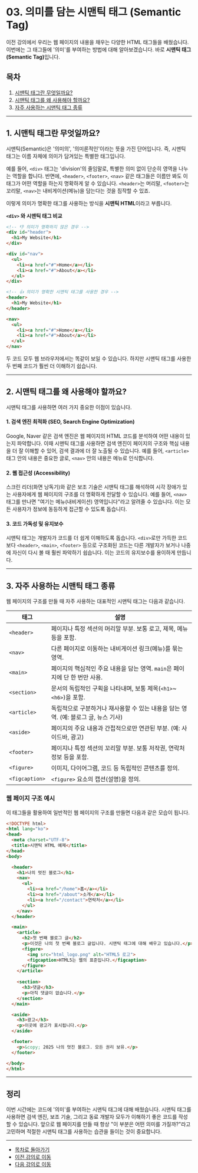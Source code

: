 # 03. 의미를 담는 시맨틱 태그 (Semantic Tag)

이전 강의에서 우리는 웹 페이지의 내용을 채우는 다양한 HTML 태그들을 배웠습니다. 이번에는 그 태그들에 '의미'를 부여하는 방법에 대해 알아보겠습니다. 바로 <strong>시맨틱 태그(Semantic Tag)</strong>입니다.

## 목차

1. [시맨틱 태그란 무엇일까요?](#1-시맨틱-태그란-무엇일까요)
2. [시맨틱 태그를 왜 사용해야 할까요?](#2-시맨틱-태그를-왜-사용해야-할까요)
3. [자주 사용하는 시맨틱 태그 종류](#3-자주-사용하는-시맨틱-태그-종류)

---

## 1. 시맨틱 태그란 무엇일까요?

시맨틱(Semantic)은 '의미의', '의미론적인'이라는 뜻을 가진 단어입니다. 즉, 시맨틱 태그는 이름 자체에 의미가 담겨있는 특별한 태그입니다.

예를 들어, `<div>` 태그는 'division'의 줄임말로, 특별한 의미 없이 단순히 영역을 나누는 역할을 합니다. 반면에, `<header>`, `<footer>`, `<nav>` 같은 태그들은 이름만 봐도 이 태그가 어떤 역할을 하는지 명확하게 알 수 있습니다. `<header>`는 머리말, `<footer>`는 꼬리말, `<nav>`는 내비게이션(메뉴)을 담는다는 것을 짐작할 수 있죠.

이렇게 의미가 명확한 태그를 사용하는 방식을 **시맨틱 HTML**이라고 부릅니다.

**`<div>` 와 시맨틱 태그 비교**

```html
<!-- 👎 의미가 명확하지 않은 경우 -->
<div id="header">
  <h1>My Website</h1>
</div>

<div id="nav">
  <ul>
    <li><a href="#">Home</a></li>
    <li><a href="#">About</a></li>
  </ul>
</div>

<!-- 👍 의미가 명확한 시맨틱 태그를 사용한 경우 -->
<header>
  <h1>My Website</h1>
</header>

<nav>
  <ul>
    <li><a href="#">Home</a></li>
    <li><a href="#">About</a></li>
  </ul>
</nav>
```

두 코드 모두 웹 브라우저에서는 똑같이 보일 수 있습니다. 하지만 시맨틱 태그를 사용한 두 번째 코드가 훨씬 더 이해하기 쉽습니다.

---

## 2. 시맨틱 태그를 왜 사용해야 할까요?

시맨틱 태그를 사용하면 여러 가지 중요한 이점이 있습니다.

#### **1. 검색 엔진 최적화 (SEO, Search Engine Optimization)**
Google, Naver 같은 검색 엔진은 웹 페이지의 HTML 코드를 분석하여 어떤 내용이 있는지 파악합니다. 이때 시맨틱 태그를 사용하면 검색 엔진이 페이지의 구조와 핵심 내용을 더 잘 이해할 수 있어, 검색 결과에 더 잘 노출될 수 있습니다. 예를 들어, `<article>` 태그 안의 내용은 중요한 글로, `<nav>` 안의 내용은 메뉴로 인식합니다.

#### **2. 웹 접근성 (Accessibility)**
스크린 리더(화면 낭독기)와 같은 보조 기술은 시맨틱 태그를 해석하여 시각 장애가 있는 사용자에게 웹 페이지의 구조를 더 명확하게 전달할 수 있습니다. 예를 들어, `<nav>` 태그를 만나면 "여기는 메뉴(내비게이션) 영역입니다"라고 알려줄 수 있습니다. 이는 모든 사용자가 정보에 동등하게 접근할 수 있도록 돕습니다.

#### **3. 코드 가독성 및 유지보수**
시맨틱 태그는 개발자가 코드를 더 쉽게 이해하도록 돕습니다. `<div>`로만 가득한 코드보다 `<header>`, `<main>`, `<footer>` 등으로 구조화된 코드는 다른 개발자가 보거나 나중에 자신이 다시 볼 때 훨씬 파악하기 쉽습니다. 이는 코드의 유지보수를 용이하게 만듭니다.

---

## 3. 자주 사용하는 시맨틱 태그 종류

웹 페이지의 구조를 만들 때 자주 사용하는 대표적인 시맨틱 태그는 다음과 같습니다.

| 태그        | 설명                                                              |
| ----------- | ----------------------------------------------------------------- |
| `<header>`  | 페이지나 특정 섹션의 머리말 부분. 보통 로고, 제목, 메뉴 등을 포함. |
| `<nav>`     | 다른 페이지로 이동하는 내비게이션 링크(메뉴)를 묶는 영역.         |
| `<main>`    | 페이지의 핵심적인 주요 내용을 담는 영역. `main`은 페이지에 단 한 번만 사용. |
| `<section>` | 문서의 독립적인 구획을 나타내며, 보통 제목(`<h1>`~`<h6>`)을 포함. |
| `<article>` | 독립적으로 구분하거나 재사용할 수 있는 내용을 담는 영역. (예: 블로그 글, 뉴스 기사) |
| `<aside>`   | 페이지의 주요 내용과 간접적으로만 연관된 부분. (예: 사이드바, 광고) |
| `<footer>`  | 페이지나 특정 섹션의 꼬리말 부분. 보통 저작권, 연락처 정보 등을 포함. |
| `<figure>`  | 이미지, 다이어그램, 코드 등 독립적인 콘텐츠를 정의.              |
| `<figcaption>` | `<figure>` 요소의 캡션(설명)을 정의.                          |

### 웹 페이지 구조 예시

이 태그들을 활용하여 일반적인 웹 페이지의 구조를 만들면 다음과 같은 모습이 됩니다.

```html
<!DOCTYPE html>
<html lang="ko">
<head>
  <meta charset="UTF-8">
  <title>시맨틱 HTML 예제</title>
</head>
<body>

  <header>
    <h1>나의 멋진 블로그</h1>
    <nav>
      <ul>
        <li><a href="/home">홈</a></li>
        <li><a href="/about">소개</a></li>
        <li><a href="/contact">연락처</a></li>
      </ul>
    </nav>
  </header>

  <main>
    <article>
      <h2>첫 번째 블로그 글</h2>
      <p>이것은 나의 첫 번째 블로그 글입니다. 시맨틱 태그에 대해 배우고 있습니다.</p>
      <figure>
        <img src="html_logo.png" alt="HTML5 로고">
        <figcaption>HTML5는 웹의 표준입니다.</figcaption>
      </figure>
    </article>
    
    <section>
      <h3>댓글</h3>
      <p>아직 댓글이 없습니다.</p>
    </section>
  </main>

  <aside>
    <h3>광고</h3>
    <p>이곳에 광고가 표시됩니다.</p>
  </aside>

  <footer>
    <p>&copy; 2025 나의 멋진 블로그. 모든 권리 보유.</p>
  </footer>

</body>
</html>
```

---

## 정리

이번 시간에는 코드에 '의미'를 부여하는 시맨틱 태그에 대해 배웠습니다. 시맨틱 태그를 사용하면 검색 엔진, 보조 기술, 그리고 동료 개발자 모두가 이해하기 좋은 코드를 작성할 수 있습니다. 앞으로 웹 페이지를 만들 때 항상 "이 부분은 어떤 의미를 가질까?"라고 고민하며 적절한 시맨틱 태그를 사용하는 습관을 들이는 것이 중요합니다.

---
- [목차로 돌아가기](README.md)
- [이전 강의로 이동](02-Common-HTML-Tags.md)
- [다음 강의로 이동](Lab1-Simple-Profile-HTML.md)
